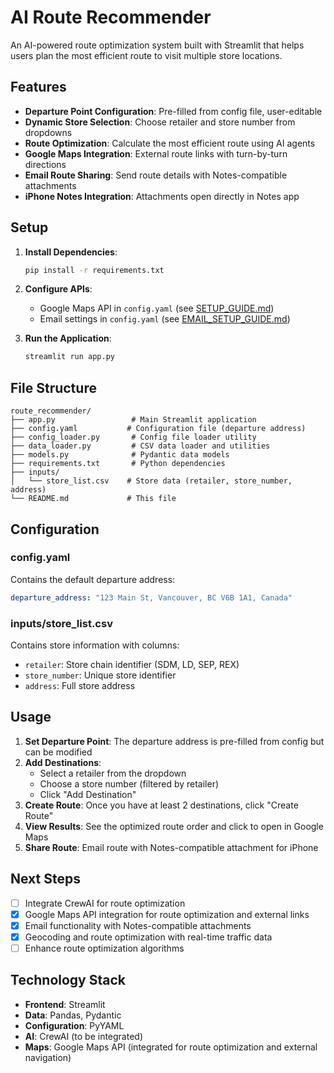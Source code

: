 # AI Route Recommender

An AI-powered route optimization system built with Streamlit that helps users plan the most efficient route to visit multiple store locations.

## Features

- **Departure Point Configuration**: Pre-filled from config file, user-editable
- **Dynamic Store Selection**: Choose retailer and store number from dropdowns
- **Route Optimization**: Calculate the most efficient route using AI agents
- **Google Maps Integration**: External route links with turn-by-turn directions
- **Email Route Sharing**: Send route details with Notes-compatible attachments
- **iPhone Notes Integration**: Attachments open directly in Notes app

## Setup

1. **Install Dependencies**:
   ```bash
   pip install -r requirements.txt
   ```

2. **Configure APIs**: 
   - Google Maps API in `config.yaml` (see [SETUP_GUIDE.md](SETUP_GUIDE.md))
   - Email settings in `config.yaml` (see [EMAIL_SETUP_GUIDE.md](EMAIL_SETUP_GUIDE.md))

3. **Run the Application**:
   ```bash
   streamlit run app.py
   ```

## File Structure

```
route_recommender/
├── app.py                 # Main Streamlit application
├── config.yaml           # Configuration file (departure address)
├── config_loader.py       # Config file loader utility
├── data_loader.py         # CSV data loader and utilities
├── models.py              # Pydantic data models
├── requirements.txt       # Python dependencies
├── inputs/
│   └── store_list.csv    # Store data (retailer, store_number, address)
└── README.md             # This file
```

## Configuration

### config.yaml
Contains the default departure address:
```yaml
departure_address: "123 Main St, Vancouver, BC V6B 1A1, Canada"
```

### inputs/store_list.csv
Contains store information with columns:
- `retailer`: Store chain identifier (SDM, LD, SEP, REX)
- `store_number`: Unique store identifier
- `address`: Full store address

## Usage

1. **Set Departure Point**: The departure address is pre-filled from config but can be modified
2. **Add Destinations**: 
   - Select a retailer from the dropdown
   - Choose a store number (filtered by retailer)
   - Click "Add Destination"
3. **Create Route**: Once you have at least 2 destinations, click "Create Route"
4. **View Results**: See the optimized route order and click to open in Google Maps
5. **Share Route**: Email route with Notes-compatible attachment for iPhone

## Next Steps

- [ ] Integrate CrewAI for route optimization
- [x] Google Maps API integration for route optimization and external links
- [x] Email functionality with Notes-compatible attachments
- [x] Geocoding and route optimization with real-time traffic data
- [ ] Enhance route optimization algorithms

## Technology Stack

- **Frontend**: Streamlit
- **Data**: Pandas, Pydantic
- **Configuration**: PyYAML
- **AI**: CrewAI (to be integrated)
- **Maps**: Google Maps API (integrated for route optimization and external navigation) 